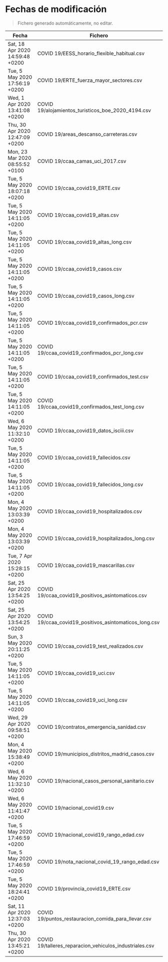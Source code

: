 # Fechas de modificación

> Fichero generado automáticamente, no editar.

| Fecha                           | Fichero                  |
|---------------------------------|--------------------------|
| Sat, 18 Apr 2020 14:59:48 +0200  | COVID 19/EESS_horario_flexible_habitual.csv |
| Tue, 5 May 2020 17:56:19 +0200  | COVID 19/ERTE_fuerza_mayor_sectores.csv |
| Wed, 1 Apr 2020 13:41:08 +0200  | COVID 19/alojamientos_turisticos_boe_2020_4194.csv |
| Thu, 30 Apr 2020 12:47:09 +0200  | COVID 19/areas_descanso_carreteras.csv |
| Mon, 23 Mar 2020 08:55:52 +0100  | COVID 19/ccaa_camas_uci_2017.csv |
| Tue, 5 May 2020 18:07:18 +0200  | COVID 19/ccaa_covid19_ERTE.csv |
| Tue, 5 May 2020 14:11:05 +0200  | COVID 19/ccaa_covid19_altas.csv |
| Tue, 5 May 2020 14:11:05 +0200  | COVID 19/ccaa_covid19_altas_long.csv |
| Tue, 5 May 2020 14:11:05 +0200  | COVID 19/ccaa_covid19_casos.csv |
| Tue, 5 May 2020 14:11:05 +0200  | COVID 19/ccaa_covid19_casos_long.csv |
| Tue, 5 May 2020 14:11:05 +0200  | COVID 19/ccaa_covid19_confirmados_pcr.csv |
| Tue, 5 May 2020 14:11:05 +0200  | COVID 19/ccaa_covid19_confirmados_pcr_long.csv |
| Tue, 5 May 2020 14:11:05 +0200  | COVID 19/ccaa_covid19_confirmados_test.csv |
| Tue, 5 May 2020 14:11:05 +0200  | COVID 19/ccaa_covid19_confirmados_test_long.csv |
| Wed, 6 May 2020 11:32:10 +0200  | COVID 19/ccaa_covid19_datos_isciii.csv |
| Tue, 5 May 2020 14:11:05 +0200  | COVID 19/ccaa_covid19_fallecidos.csv |
| Tue, 5 May 2020 14:11:05 +0200  | COVID 19/ccaa_covid19_fallecidos_long.csv |
| Mon, 4 May 2020 13:03:39 +0200  | COVID 19/ccaa_covid19_hospitalizados.csv |
| Mon, 4 May 2020 13:03:39 +0200  | COVID 19/ccaa_covid19_hospitalizados_long.csv |
| Tue, 7 Apr 2020 15:28:15 +0200  | COVID 19/ccaa_covid19_mascarillas.csv |
| Sat, 25 Apr 2020 13:54:25 +0200  | COVID 19/ccaa_covid19_positivos_asintomaticos.csv |
| Sat, 25 Apr 2020 13:54:25 +0200  | COVID 19/ccaa_covid19_positivos_asintomaticos_long.csv |
| Sun, 3 May 2020 20:11:25 +0200  | COVID 19/ccaa_covid19_test_realizados.csv |
| Tue, 5 May 2020 14:11:05 +0200  | COVID 19/ccaa_covid19_uci.csv |
| Tue, 5 May 2020 14:11:05 +0200  | COVID 19/ccaa_covid19_uci_long.csv |
| Wed, 29 Apr 2020 09:58:51 +0200  | COVID 19/contratos_emergencia_sanidad.csv |
| Mon, 4 May 2020 15:38:49 +0200  | COVID 19/municipios_distritos_madrid_casos.csv |
| Wed, 6 May 2020 11:32:10 +0200  | COVID 19/nacional_casos_personal_sanitario.csv |
| Wed, 6 May 2020 11:41:47 +0200  | COVID 19/nacional_covid19.csv |
| Tue, 5 May 2020 17:46:59 +0200  | COVID 19/nacional_covid19_rango_edad.csv |
| Tue, 5 May 2020 17:46:59 +0200  | COVID 19/nota_nacional_covid_19_rango_edad.csv |
| Tue, 5 May 2020 18:24:41 +0200  | COVID 19/provincia_covid19_ERTE.csv |
| Sat, 11 Apr 2020 12:37:03 +0200  | COVID 19/puntos_restauracion_comida_para_llevar.csv |
| Thu, 30 Apr 2020 13:45:21 +0200  | COVID 19/talleres_reparacion_vehiculos_industriales.csv |
